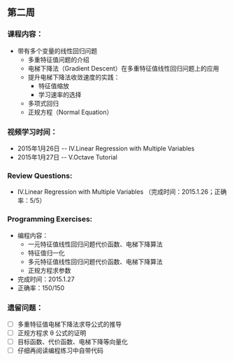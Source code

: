 ## 第二周

### 课程内容：

* 带有多个变量的线性回归问题
    * 多重特征值问题的介绍
    * 电梯下降法（Gradient Descent）在多重特征值线性回归问题上的应用
    * 提升电梯下降法收敛速度的实践：
        * 特征值缩放
        * 学习速率的选择
    * 多项式回归
    * 正规方程（Normal Equation）

### 视频学习时间：

* 2015年1月26日 -- IV.Linear Regression with Multiple Variables
* 2015年1月27日 -- V.Octave Tutorial


### Review Questions:

* IV.Linear Regression with Multiple Variables （完成时间：2015.1.26；正确率：5/5）

### Programming Exercises:

* 编程内容：
   * 一元特征值线性回归问题代价函数、电梯下降算法
   * 特征值归一化
   * 多元特征值线性回归问题代价函数、电梯下降算法
   * 正规方程求参数
* 完成时间：2015.1.27
* 正确率：150/150

### 遗留问题：

- [ ] 多重特征值电梯下降法求导公式的推导
- [ ] 正规方程求 θ 公式的证明
- [ ] 目标函数、代价函数、电梯下降等向量化
- [ ] 仔细再阅读编程练习中自带代码
